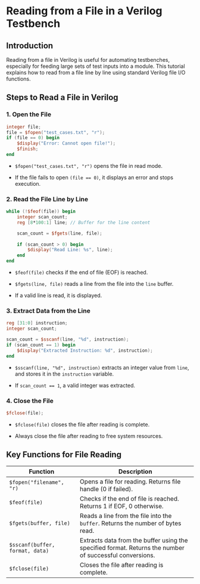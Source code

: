 # **Reading from a File in a Verilog Testbench**

## **Introduction**

Reading from a file in Verilog is useful for automating testbenches, especially for feeding large sets of test inputs into a module. This tutorial explains how to read from a file line by line using standard Verilog file I/O functions.

## **Steps to Read a File in Verilog**

### **1. Open the File**

```verilog
integer file;
file = $fopen("test_cases.txt", "r");
if (file == 0) begin
    $display("Error: Cannot open file!");
    $finish;
end
```

- `$fopen("test_cases.txt", "r")` opens the file in read mode.

- If the file fails to open `(file == 0)`, it displays an error and stops execution.

### **2. Read the File Line by Line**

```verilog
while (!$feof(file)) begin
    integer scan_count;
    reg [8*100:1] line; // Buffer for the line content

    scan_count = $fgets(line, file);
    
    if (scan_count > 0) begin
        $display("Read Line: %s", line);
    end
end
```

- `$feof(file)` checks if the end of file (EOF) is reached.

- `$fgets(line, file)` reads a line from the file into the `line` buffer.

- If a valid line is read, it is displayed.

### **3. Extract Data from the Line**

```verilog
reg [31:0] instruction;
integer scan_count;

scan_count = $sscanf(line, "%d", instruction);
if (scan_count == 1) begin
    $display("Extracted Instruction: %d", instruction);
end
```

- `$sscanf(line, "%d", instruction)` extracts an integer value from `line`, and stores it in the `instruction` variable.

- If `scan_count == 1`, a valid integer was extracted.

### **4. Close the File**

```verilog
$fclose(file);
```

- `$fclose(file)` closes the file after reading is complete.

- Always close the file after reading to free system resources.

## **Key Functions for File Reading**

| Function | Description |
| --- | --- |
| `$fopen("filename", "r)` | Opens a file for reading. Returns file handle (0 if failed). |
| `$feof(file)` | Checks if the end of file is reached. Returns 1 if EOF, 0 otherwise. |
| `$fgets(buffer, file)` | Reads a line from the file into the `buffer`. Returns the number of bytes read. |
| `$sscanf(buffer, format, data)` | Extracts data from the buffer using the specified format. Returns the number of successful conversions. |
| `$fclose(file)` | Closes the file after reading is complete. |
